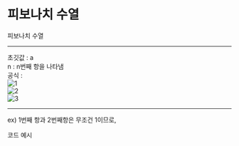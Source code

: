 # 피보나치 수열
피보나치 수열
- - -
초깃값 : a        
n : n번째 항을 나타냄  
공식 :  
![1](https://wikimedia.org/api/rest_v1/media/math/render/svg/58ebe8b2d5551fb272cd4258940fe1e492592d02)  
![2](https://wikimedia.org/api/rest_v1/media/math/render/svg/c374ba08c140de90c6cbb4c9b9fcd26e3f99ef56)  
![3](https://wikimedia.org/api/rest_v1/media/math/render/svg/a176d38fc02d945d2966c5a4b8d84e295291ed63)  
- - -

ex) 1번째 항과 2번째항은 무조건 1이므로, 

코드 예시

```

```